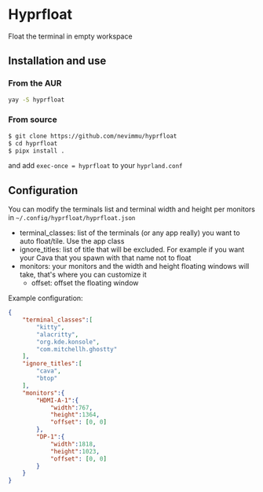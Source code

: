 # Hyprfloat

Float the terminal in empty workspace

## Installation and use

### From the AUR
```bash
yay -S hyprfloat
```

### From source
```bash
$ git clone https://github.com/nevimmu/hyprfloat
$ cd hyprfloat
$ pipx install .
```

and add `exec-once = hyprfloat` to your `hyprland.conf`

## Configuration
You can modify the terminals list and terminal width and height per monitors in `~/.config/hyprfloat/hyprfloat.json`

- terminal_classes: list of the terminals (or any app really) you want to auto float/tile. Use the app class
- ignore_titles: list of title that will be excluded. For example if you want your Cava that you spawn with that name not to float
- monitors: your monitors and the width and height floating windows will take, that's where you can customize it
	- offset: offset the floating window

Example configuration:
```json
{
	"terminal_classes":[
		"kitty",
		"alacritty",
		"org.kde.konsole",
		"com.mitchellh.ghostty"
	],
	"ignore_titles":[
		"cava",
		"btop"
	],
	"monitors":{
		"HDMI-A-1":{
			"width":767,
			"height":1364,
			"offset": [0, 0]
		},
		"DP-1":{
			"width":1818,
			"height":1023,
			"offset": [0, 0]
		}
	}
}
```